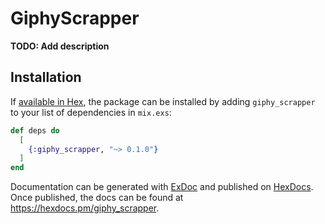 # GiphyScrapper

**TODO: Add description**

## Installation

If [available in Hex](https://hex.pm/docs/publish), the package can be installed
by adding `giphy_scrapper` to your list of dependencies in `mix.exs`:

```elixir
def deps do
  [
    {:giphy_scrapper, "~> 0.1.0"}
  ]
end
```

Documentation can be generated with [ExDoc](https://github.com/elixir-lang/ex_doc)
and published on [HexDocs](https://hexdocs.pm). Once published, the docs can
be found at <https://hexdocs.pm/giphy_scrapper>.

